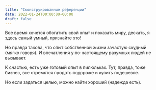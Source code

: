 ```yaml
---
title: "Сконструированные референции"
date: 2022-01-24T00:00:00+00:00
draft: false
---
```


Все время хочется обогатить свой опыт и показать миру, дескать, я здесь самый умный, признайте это!

Но правда такова, что опыт собственной жизни зачастую скудный (мягко говоря).
И впечатления у по-настоящему разумных людей не вызывает.

К счастью, есть уже готовый опыт в пилюльках.
Тут, правда, тоже бизнес, все стремятся продать подороже и купить подешевле.

Но если задаться целью, можно найти хороший (надежда есть).
